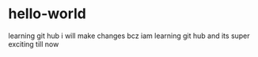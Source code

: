 # hello-world
learning git hub
i will make changes bcz iam learning git hub and its 
super exciting till now
